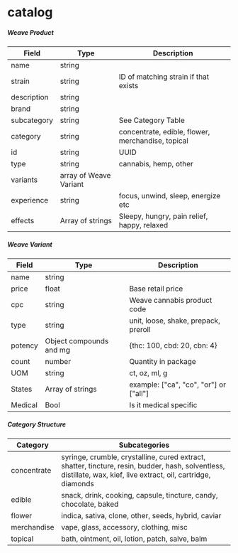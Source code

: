 # catalog

##### Weave Product

| Field       | Type                  | Description                                       |
|-------------|-----------------------|---------------------------------------------------|
| name        | string                |                                                   |
| strain      | string                | ID of matching strain if that exists              |
| description | string                |                                                   |
| brand       | string                |                                                   |
| subcategory | string                | See Category Table                                |
| category    | string                | concentrate, edible, flower, merchandise, topical |
| id          | string                | UUID                                              |
| type        | string                | cannabis, hemp, other                             |
| variants    | array of Weave Variant|                                                   |
| experience  | string                | focus, unwind, sleep, energize etc                |
| effects     | Array of strings      | Sleepy, hungry, pain relief, happy, relaxed       |

##### Weave Variant

| Field     | Type                | Description                                 |
|-----------|---------------------|---------------------------------------------|
| name      | string              |                                             |
| price     | float               | Base retail price                           |
| cpc       | string              | Weave cannabis product code                 |
| type      | string              | unit, loose, shake, prepack, preroll        |
| potency   | Object compounds and mg| {thc: 100, cbd: 20, cbn: 4}              |
| count     | number              | Quantity in package                         |
| UOM       | string              | ct, oz, ml, g                               |
| States    | Array of strings    | example: ["ca", "co", "or"] or ["all"]      |
| Medical   | Bool                | Is it medical specific                      |

##### Category Structure

| Category    | Subcategories                                                                                                           |
|-------------|-------------------------------------------------------------------------------------------------------------------------|
| concentrate | syringe, crumble, crystalline, cured extract, shatter, tincture, resin, budder, hash, solventless, distillate, wax, kief, live extract, oil, cartridge, diamonds |
| edible      | snack, drink, cooking, capsule, tincture, candy, chocolate, baked                                                      |
| flower      | indica, sativa, clone, other, seeds, hybrid, caviar                                                                     |
| merchandise | vape, glass, accessory, clothing, misc                                                                                  |
| topical     | bath, ointment, oil, lotion, patch, salve, balm   
